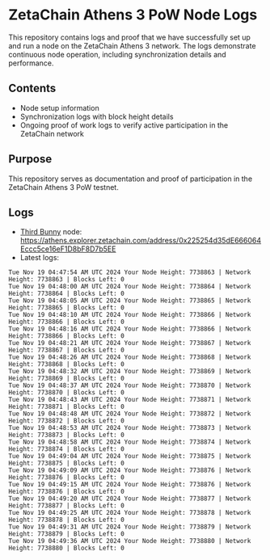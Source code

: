 # ZetaChain Athens 3 PoW Node Logs
This repository contains logs and proof that we have successfully set up and run a node on the ZetaChain Athens 3 network. The logs demonstrate continuous node operation, including synchronization details and performance.

## Contents
- Node setup information
- Synchronization logs with block height details
- Ongoing proof of work logs to verify active participation in the ZetaChain network

## Purpose
This repository serves as documentation and proof of participation in the ZetaChain Athens 3 PoW testnet.

## Logs

- [Third Bunny](https://thirdbunny.xyz/) node: https://athens.explorer.zetachain.com/address/0x225254d35dE666064Eccc5ce16eF1D8bF8D7b5EE
- Latest logs:
```
Tue Nov 19 04:47:54 AM UTC 2024 Your Node Height: 7738863 | Network Height: 7738863 | Blocks Left: 0
Tue Nov 19 04:48:00 AM UTC 2024 Your Node Height: 7738864 | Network Height: 7738864 | Blocks Left: 0
Tue Nov 19 04:48:05 AM UTC 2024 Your Node Height: 7738865 | Network Height: 7738865 | Blocks Left: 0
Tue Nov 19 04:48:10 AM UTC 2024 Your Node Height: 7738866 | Network Height: 7738866 | Blocks Left: 0
Tue Nov 19 04:48:16 AM UTC 2024 Your Node Height: 7738866 | Network Height: 7738866 | Blocks Left: 0
Tue Nov 19 04:48:21 AM UTC 2024 Your Node Height: 7738867 | Network Height: 7738867 | Blocks Left: 0
Tue Nov 19 04:48:26 AM UTC 2024 Your Node Height: 7738868 | Network Height: 7738868 | Blocks Left: 0
Tue Nov 19 04:48:32 AM UTC 2024 Your Node Height: 7738869 | Network Height: 7738869 | Blocks Left: 0
Tue Nov 19 04:48:37 AM UTC 2024 Your Node Height: 7738870 | Network Height: 7738870 | Blocks Left: 0
Tue Nov 19 04:48:43 AM UTC 2024 Your Node Height: 7738871 | Network Height: 7738871 | Blocks Left: 0
Tue Nov 19 04:48:48 AM UTC 2024 Your Node Height: 7738872 | Network Height: 7738872 | Blocks Left: 0
Tue Nov 19 04:48:53 AM UTC 2024 Your Node Height: 7738873 | Network Height: 7738873 | Blocks Left: 0
Tue Nov 19 04:48:58 AM UTC 2024 Your Node Height: 7738874 | Network Height: 7738874 | Blocks Left: 0
Tue Nov 19 04:49:04 AM UTC 2024 Your Node Height: 7738875 | Network Height: 7738875 | Blocks Left: 0
Tue Nov 19 04:49:09 AM UTC 2024 Your Node Height: 7738876 | Network Height: 7738876 | Blocks Left: 0
Tue Nov 19 04:49:15 AM UTC 2024 Your Node Height: 7738876 | Network Height: 7738876 | Blocks Left: 0
Tue Nov 19 04:49:20 AM UTC 2024 Your Node Height: 7738877 | Network Height: 7738877 | Blocks Left: 0
Tue Nov 19 04:49:25 AM UTC 2024 Your Node Height: 7738878 | Network Height: 7738878 | Blocks Left: 0
Tue Nov 19 04:49:31 AM UTC 2024 Your Node Height: 7738879 | Network Height: 7738879 | Blocks Left: 0
Tue Nov 19 04:49:36 AM UTC 2024 Your Node Height: 7738880 | Network Height: 7738880 | Blocks Left: 0
```
